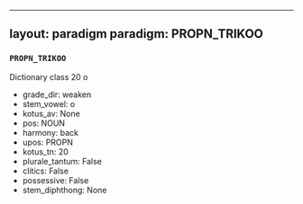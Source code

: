 
---
layout: paradigm
paradigm: PROPN_TRIKOO
---
### ` PROPN_TRIKOO `

Dictionary class 20 o
* grade_dir: weaken
* stem_vowel: o
* kotus_av: None
* pos: NOUN
* harmony: back
* upos: PROPN
* kotus_tn: 20
* plurale_tantum: False
* clitics: False
* possessive: False
* stem_diphthong: None
